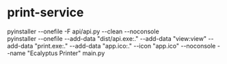 # print-service

pyinstaller --onefile -F api/api.py --clean --noconsole  
pyinstaller --onefile --add-data "dist/api.exe:." --add-data "view:view" --add-data "print.exe:." --add-data "app.ico:." --icon "app.ico" --noconsole --name "Ecalyptus Printer" main.py